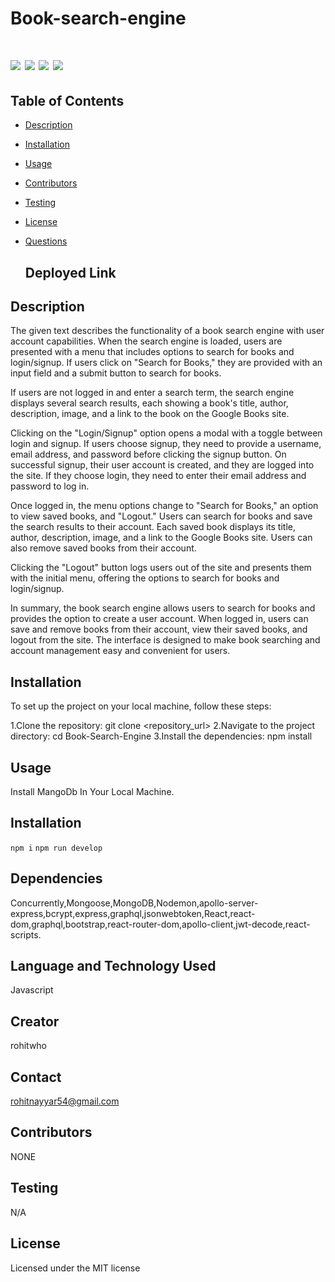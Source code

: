# Book-search-engine



 # ![](https://img.shields.io/badge/Mongoose-ExpressJs-blue) ![](https://img.shields.io/badge/license-MIT-brightgreen) ![](https://img.shields.io/badge/Mongodb-orange) ![](https://img.shields.io/badge/node.js-Routes-red) 




 ## Table of Contents

- [Description](#description)
- [Installation](#installation)
- [Usage](#usage)
- [Contributors](#contributors)
- [Testing](#testing)
- [License](#license)
- [Questions](#questions)

  ## Deployed Link



  


## Description
The given text describes the functionality of a book search engine with user account capabilities. When the search engine is loaded, users are presented with a menu that includes options to search for books and login/signup. If users click on "Search for Books," they are provided with an input field and a submit button to search for books.

If users are not logged in and enter a search term, the search engine displays several search results, each showing a book's title, author, description, image, and a link to the book on the Google Books site.

Clicking on the "Login/Signup" option opens a modal with a toggle between login and signup. If users choose signup, they need to provide a username, email address, and password before clicking the signup button. On successful signup, their user account is created, and they are logged into the site. If they choose login, they need to enter their email address and password to log in.

Once logged in, the menu options change to "Search for Books," an option to view saved books, and "Logout." Users can search for books and save the search results to their account. Each saved book displays its title, author, description, image, and a link to the Google Books site. Users can also remove saved books from their account.

Clicking the "Logout" button logs users out of the site and presents them with the initial menu, offering the options to search for books and login/signup.

In summary, the book search engine allows users to search for books and provides the option to create a user account. When logged in, users can save and remove books from their account, view their saved books, and logout from the site. The interface is designed to make book searching and account management easy and convenient for users.

## Installation
To set up the project on your local machine, follow these steps:

1.Clone the repository: git clone <repository_url>
2.Navigate to the project directory: cd Book-Search-Engine
3.Install the dependencies: npm install

## Usage


Install MangoDb In Your Local Machine.




## Installation

`npm i`
`npm run develop`

## Dependencies

Concurrently,Mongoose,MongoDB,Nodemon,apollo-server-express,bcrypt,express,graphql,jsonwebtoken,React,react-dom,graphql,bootstrap,react-router-dom,apollo-client,jwt-decode,react-scripts.

## Language and Technology Used

Javascript

## Creator

rohitwho

## Contact

rohitnayyar54@gmail.com

## Contributors

NONE

## Testing

N/A

## License

Licensed under the MIT license
